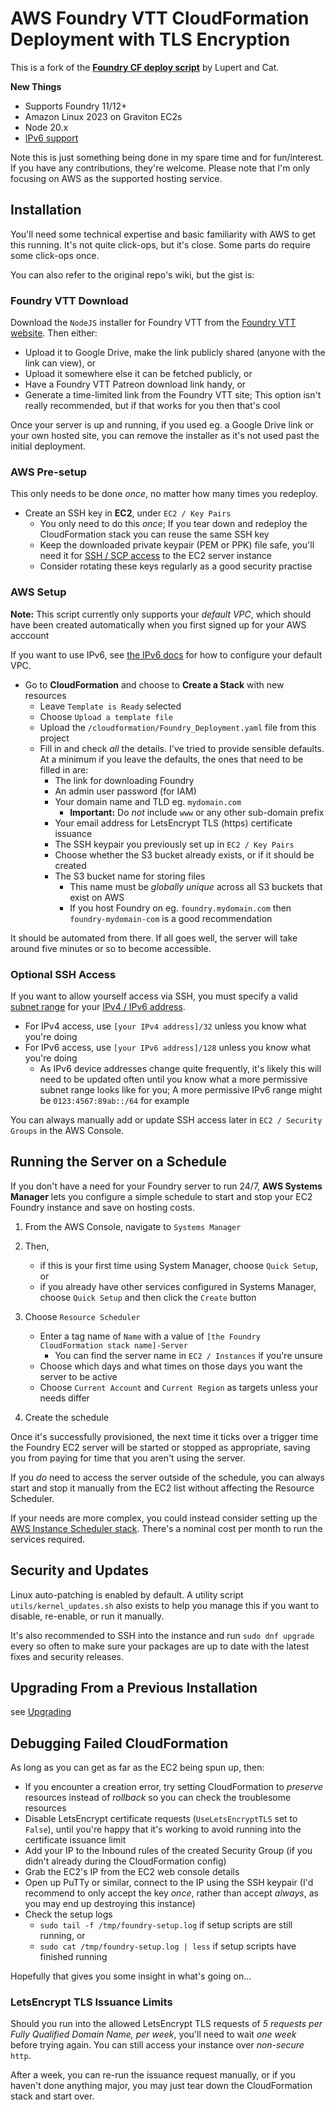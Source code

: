 # AWS Foundry VTT CloudFormation Deployment with TLS Encryption

This is a fork of the [**Foundry CF deploy script**](https://github.com/cat-box/aws-foundry-ssl) by Lupert and Cat.

**New Things**

- Supports Foundry 11/12+
- Amazon Linux 2023 on Graviton EC2s
- Node 20.x
- [IPv6 support](docs/IPv6.md)

Note this is just something being done in my spare time and for fun/interest. If you have any contributions, they're welcome. Please note that I'm only focusing on AWS as the supported hosting service.

## Installation

You'll need some technical expertise and basic familiarity with AWS to get this running. It's not quite click-ops, but it's close. Some parts do require some click-ops once.

You can also refer to the original repo's wiki, but the gist is:

### Foundry VTT Download

Download the `NodeJS` installer for Foundry VTT from the [Foundry VTT website](https://foundryvtt.com/). Then either:

- Upload it to Google Drive, make the link publicly shared (anyone with the link can view), or
- Upload it somewhere else it can be fetched publicly, or
- Have a Foundry VTT Patreon download link handy, or
- Generate a time-limited link from the Foundry VTT site; This option isn't really recommended, but if that works for you then that's cool

Once your server is up and running, if you used eg. a Google Drive link or your own hosted site, you can remove the installer as it's not used past the initial deployment.

### AWS Pre-setup

This only needs to be done _once_, no matter how many times you redeploy.

- Create an SSH key in **EC2**, under `EC2 / Key Pairs`
  - You only need to do this _once_; If you tear down and redeploy the CloudFormation stack you can reuse the same SSH key
  - Keep the downloaded private keypair (PEM or PPK) file safe, you'll need it for [SSH / SCP access](https://docs.aws.amazon.com/AWSEC2/latest/UserGuide/connect-to-linux-instance.html) to the EC2 server instance
  - Consider rotating these keys regularly as a good security practise

### AWS Setup

**Note:** This script currently only supports your _default VPC_, which should have been created automatically when you first signed up for your AWS acccount

If you want to use IPv6, see [the IPv6 docs](docs/IPv6.md) for how to configure your default VPC.

- Go to **CloudFormation** and choose to **Create a Stack** with new resources
  - Leave `Template is Ready` selected
  - Choose `Upload a template file`
  - Upload the `/cloudformation/Foundry_Deployment.yaml` file from this project
  - Fill in and check _all_ the details. I've tried to provide sensible defaults. At a minimum if you leave the defaults, the ones that need to be filled in are:
    - The link for downloading Foundry
    - An admin user password (for IAM)
    - Your domain name and TLD eg. `mydomain.com`
      - **Important:** Do _not_ include `www` or any other sub-domain prefix
    - Your email address for LetsEncrypt TLS (https) certificate issuance
    - The SSH keypair you previously set up in `EC2 / Key Pairs`
    - Choose whether the S3 bucket already exists, or if it should be created
    - The S3 bucket name for storing files
      - This name must be _globally unique_ across all S3 buckets that exist on AWS
      - If you host Foundry on eg. `foundry.mydomain.com` then `foundry-mydomain-com` is a good recommendation

It should be automated from there. If all goes well, the server will take around five minutes or so to become accessible.

### Optional SSH Access

If you want to allow yourself access via SSH, you must specify a valid [subnet range](https://www.calculator.net/ip-subnet-calculator.html) for your [IPv4 / IPv6 address](https://www.whatismyip.com/).

- For IPv4 access, use `[your IPv4 address]/32` unless you know what you're doing
- For IPv6 access, use `[your IPv6 address]/128` unless you know what you're doing
  - As IPv6 device addresses change quite frequently, it's likely this will need to be updated often until you know what a more permissive subnet range looks like for you; A more permissive IPv6 range might be `0123:4567:89ab::/64` for example

You can always manually add or update SSH access later in `EC2 / Security Groups` in the AWS Console.

## Running the Server on a Schedule

If you don't have a need for your Foundry server to run 24/7, **AWS Systems Manager** lets you configure a simple schedule to start and stop your EC2 Foundry instance and save on hosting costs.

1. From the AWS Console, navigate to `Systems Manager`
1. Then,
   - if this is your first time using System Manager, choose `Quick Setup`, or
   - if you already have other services configured in Systems Manager, choose `Quick Setup` and then click the `Create` button

1. Choose `Resource Scheduler`

   - Enter a tag name of `Name` with a value of `[the Foundry CloudFormation stack name]-Server`
     - You can find the server name in `EC2 / Instances` if you're unsure
   - Choose which days and what times on those days you want the server to be active
   - Choose `Current Account` and `Current Region` as targets unless your needs differ

1. Create the schedule

Once it's successfully provisioned, the next time it ticks over a trigger time the Foundry EC2 server will be started or stopped as appropriate, saving you from paying for time that you aren't using the server.

If you _do_ need to access the server outside of the schedule, you can always start and stop it manually from the EC2 list without affecting the Resource Scheduler.

If your needs are more complex, you could instead consider setting up the [AWS Instance Scheduler stack](https://aws.amazon.com/solutions/implementations/instance-scheduler-on-aws/). There's a nominal cost per month to run the services required.

## Security and Updates

Linux auto-patching is enabled by default. A utility script `utils/kernel_updates.sh` also exists to help you manage this if you want to disable, re-enable, or run it manually.

It's also recommended to SSH into the instance and run `sudo dnf upgrade` every so often to make sure your packages are up to date with the latest fixes and security releases.

## Upgrading From a Previous Installation

see [Upgrading](docs/UPGRADING.md)

## Debugging Failed CloudFormation

As long as you can get as far as the EC2 being spun up, then:

- If you encounter a creation error, try setting CloudFormation to _preserve_ resources instead of _rollback_ so you can check the troublesome resources
- Disable LetsEncrypt certificate requests (`UseLetsEncryptTLS` set to `False`), until you're happy that it's working to avoid running into the certificate issuance limit
- Add your IP to the Inbound rules of the created Security Group (if you didn't already during the CloudFormation config)
- Grab the EC2's IP from the EC2 web console details
- Open up PuTTy or similar, connect to the IP using the SSH keypair (I'd recommend to only accept the key _once_, rather than accept _always_, as you may end up destroying this instance)
- Check the setup logs
  - `sudo tail -f /tmp/foundry-setup.log` if setup scripts are still running, or
  - `sudo cat /tmp/foundry-setup.log | less` if setup scripts have finished running

Hopefully that gives you some insight in what's going on...

### LetsEncrypt TLS Issuance Limits

Should you run into the allowed LetsEncrypt TLS requests of _5 requests per Fully Qualified Domain Name, per week_, you'll need to wait _one week_ before trying again. You can still access your instance over _non-secure_ `http`.

After a week, you can re-run the issuance request manually, or if you haven't done anything major, you may just tear down the CloudFormation stack and start over.
